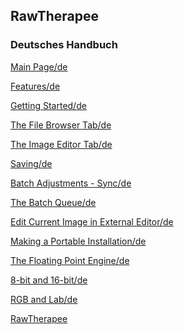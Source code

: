 ## RawTherapee

### Deutsches Handbuch


[Main Page/de](Main_Page/de "wikilink")

[Features/de](Features/de "wikilink")

[Getting Started/de](Getting_Started/de "wikilink")

[The File Browser Tab/de](The_File_Browser_Tab/de "wikilink")

[The Image Editor Tab/de](The_Image_Editor_Tab/de "wikilink")

[Saving/de](Saving/de "wikilink")

[Batch Adjustments - Sync/de](Batch_Adjustments_-_Sync/de "wikilink")

[The Batch Queue/de](The_Batch_Queue/de "wikilink")

[Edit Current Image in External
Editor/de](Edit_Current_Image_in_External_Editor/de "wikilink")

[Making a Portable
Installation/de](Making_a_Portable_Installation/de "wikilink")

[The Floating Point Engine/de](The_Floating_Point_Engine/de "wikilink")

[8-bit and 16-bit/de](8-bit_and_16-bit/de "wikilink")

[RGB and Lab/de](RGB_and_Lab/de "wikilink")

[RawTherapee](Category:Books "wikilink")